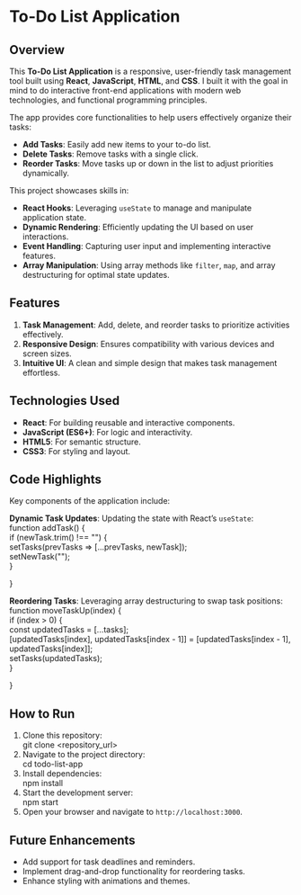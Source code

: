 
# **To-Do List Application**

## **Overview**

This **To-Do List Application** is a responsive, user-friendly task management tool built using **React**, **JavaScript**, **HTML**, and **CSS**. I built it with the goal in mind to do interactive front-end applications with modern web technologies, and functional programming principles.

The app provides core functionalities to help users effectively organize their tasks:

* **Add Tasks**: Easily add new items to your to-do list.  
* **Delete Tasks**: Remove tasks with a single click.  
* **Reorder Tasks**: Move tasks up or down in the list to adjust priorities dynamically.

This project showcases skills in:

* **React Hooks**: Leveraging `useState` to manage and manipulate application state.  
* **Dynamic Rendering**: Efficiently updating the UI based on user interactions.  
* **Event Handling**: Capturing user input and implementing interactive features.  
* **Array Manipulation**: Using array methods like `filter`, `map`, and array destructuring for optimal state updates.

## **Features**

1. **Task Management**: Add, delete, and reorder tasks to prioritize activities effectively.  
2. **Responsive Design**: Ensures compatibility with various devices and screen sizes.  
3. **Intuitive UI**: A clean and simple design that makes task management effortless.

## **Technologies Used**

* **React**: For building reusable and interactive components.  
* **JavaScript (ES6+)**: For logic and interactivity.  
* **HTML5**: For semantic structure.  
* **CSS3**: For styling and layout.

## **Code Highlights**

Key components of the application include:

**Dynamic Task Updates**: Updating the state with React’s `useState`:  
function addTask() {  
    if (newTask.trim() \!== "") {  
        setTasks(prevTasks \=\> \[...prevTasks, newTask\]);  
        setNewTask("");  
    }

 }

**Reordering Tasks**: Leveraging array destructuring to swap task positions:  
function moveTaskUp(index) {  
    if (index \> 0\) {  
        const updatedTasks \= \[...tasks\];  
        \[updatedTasks\[index\], updatedTasks\[index \- 1\]\] \= \[updatedTasks\[index \- 1\], updatedTasks\[index\]\];  
        setTasks(updatedTasks);  
    }

 }

## **How to Run**

1. Clone this repository:  
   git clone \<repository\_url\>  
2. Navigate to the project directory:  
   cd todo-list-app  
3. Install dependencies:  
   npm install  
4. Start the development server:  
   npm start  
5. Open your browser and navigate to `http://localhost:3000`.

## **Future Enhancements**

* Add support for task deadlines and reminders.  
* Implement drag-and-drop functionality for reordering tasks.  
* Enhance styling with animations and themes.

